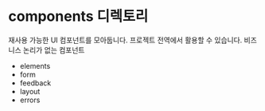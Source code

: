 # components 디렉토리

재사용 가능한 UI 컴포넌트를 모아둡니다.
프로젝트 전역에서 활용할 수 있습니다. 
비즈니스 논리가 없는 컴포넌트

- elements
- form
- feedback
- layout
- errors
